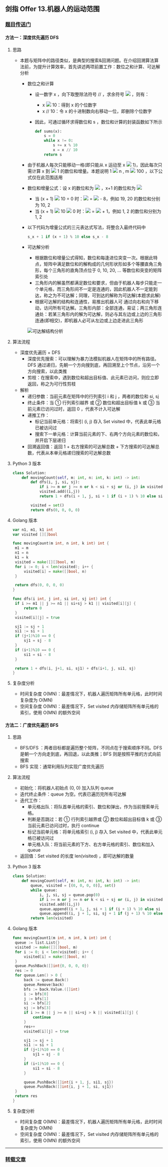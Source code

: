 ## 剑指 Offer 13.机器人的运动范围

### [题目传送门](https://leetcode.cn/problems/ji-qi-ren-de-yun-dong-fan-wei-lcof/)

#### 方法一：深度优先遍历 DFS

1. 思路

    - 本题与矩阵中的路径类似，是典型的搜索&回溯问题。在介绍回溯算法算法前，为提升计算效率，首先讲述两项前置工作：数位之和计算、可达解分析

        - 数位之和计算

            - 设一数字 x ，向下取整除法符号 // ，求余符号 <img src="http://latex.codecogs.com/svg.latex? \odot"> ，则有：

                - x <img src="http://latex.codecogs.com/svg.latex? \odot"> 10：得到 x 的个位数字
                - x // 10：令 x 的十进制数向右移动一位，即删除个位数字

            - 因此，可通过循环求得数位和 s ，数位和计算的封装函数如下所示

              ```python
              def sums(x):
                  s = 0
                  while x != 0:
                      s += x % 10
                      x = x // 10
                  return s
              ```

        - 由于机器人每次只能移动一格(即只能从 x 运动至 x <img src="http://latex.codecogs.com/svg.latex? \pm"> 1)，因此每次只需计算 x 到 <img src="http://latex.codecogs.com/svg.latex? \pm"> 1 的数位和增量。本题说明 1 <img src="http://latex.codecogs.com/svg.latex? \leq"> n , m <img src="http://latex.codecogs.com/svg.latex? \leq"> 100 ，以下公式仅在此范围适用

        - 数位和增量公式：设 x 的数位和为 <img src="http://latex.codecogs.com/svg.latex? s_x"> ，x+1 的数位和为 <img src="http://latex.codecogs.com/svg.latex? s_{x+1}">

            - 当 (x + 1) <img src="http://latex.codecogs.com/svg.latex? \odot"> 10 = 0 时：<img src="http://latex.codecogs.com/svg.latex? s_{x+1}"> = <img src="http://latex.codecogs.com/svg.latex? s_x"> - 8，例如 19, 20 的数位和分别为 10, 2
            - 当 (x + 1) <img src="http://latex.codecogs.com/svg.latex? \odot"> 10 <img src="http://latex.codecogs.com/svg.latex? \neq"> 0 时：<img src="http://latex.codecogs.com/svg.latex? s_{x+1}"> = <img src="http://latex.codecogs.com/svg.latex? s_x"> + 1，例如 1, 2 的数位和分别为 1, 2

        - 以下代码为增量公式的三元表达式写法，将整合入最终代码中

          ```python
          s_x + 1 if (x + 1) % 10 else s_x - 8
          ```

        - 可达解分析

            - 根据数位和增量公式得知，数位和每逢进位突变一次。根据此特点，矩阵中满足数位和的解构成的几何形状形如多个等腰直角三角形，每个三角形的直角顶点位于 0, 10, 20, ... 等数位和突变的矩阵索引处
            - 三角形内的解虽然都满足数位和要求，但由于机器人每步只能走一个单元格，而三角形间不一定是连通的，因此机器人不一定能到达，称之为不可达解；同理，可到达的解称为可达解(本题求此解)
            - 根据可达解的结构和连通性，易推出机器人可 通过向右和向下移动，访问所有可达解。三角形内部：全部连通，易证；两三角形连通处：若某三角形内的解为可达解，则必与其左边或上边的三角形连通(即相交)，即机器人必可从左边或上边走进此三角形

          ![可达解结构分析](https://github.com/StudentCWZ/Notes/blob/main/Pictures/%E5%89%91%E6%8C%87%20Offer%20I/%E5%89%91%E6%8C%87%20Offer%2013.%E6%9C%BA%E5%99%A8%E4%BA%BA%E7%9A%84%E8%BF%90%E5%8A%A8%E8%8C%83%E5%9B%B4/%E5%8F%AF%E8%BE%BE%E8%A7%A3%E7%BB%93%E6%9E%84%E5%88%86%E6%9E%90.png)

2. 算法流程

    - 深度优先遍历 + DFS
        - 深度优先搜索：可以理解为暴力法模拟机器人在矩阵中的所有路径。DFS 通过递归，先朝一个方向搜到底，再回溯至上个节点，沿另一个方向搜索，以此类推
        - 剪枝：在搜索中，遇到数位和超出目标值、此元素已访问，则应立即返回，称之为可行性剪枝
    - 解析
        - 递归参数：当前元素在矩阵中的行列索引 i 和 j ，两者的数位和 si, sj
        - 终止条件：当 ① 行列索引越界 或 ② 数位和超出目标值 k 或 ③ 当前元素已访问过时，返回 0 ，代表不计入可达解
        - 递推工作：
            - 标记当前单元格：将索引 (i, j) 存入 Set visited 中，代表此单元格已被访问过
            - 搜索下一单元格：计算当前元素的下、右两个方向元素的数位和，并开启下层递归
        - 回溯返回值：返回 1 + 右方搜索的可达解总数 + 下方搜索的可达解总数，代表从本单元格递归搜索的可达解总数

3. Python 3 版本

   ```python
   class Solution:
       def movingCount(self, m: int, n: int, k: int) -> int:
           def dfs(i, j, si, sj):
               if i >= m or j >= n or k < si + sj or (i, j) in visited: return 0
               visited.add((i,j))
               return 1 + dfs(i + 1, j, si + 1 if (i + 1) % 10 else si - 8, sj) + dfs(i, j + 1, si, sj + 1 if (j + 1) % 10 else sj - 8)
   
           visited = set()
           return dfs(0, 0, 0, 0)
   ```

4. Golang 版本

   ```go
   var n1, m1, k1 int
   var visited [][]bool
   
   func movingCount(m int, n int, k int) int {
   	m1 = m
   	n1 = n
   	k1 = k
   	visited = make([][]bool, m)
   	for i := 0; i < len(visited); i++ {
   		visited[i] = make([]bool, n)
   	}
   
   	return dfs(0, 0, 0, 0)
   }
   
   func dfs(i int, j int, si int, sj int) int {
   	if i >= m1 || j >= n1 || si+sj > k1 || visited[i][j] {
   		return 0
   	}
   	visited[i][j] = true
   
   	sj1 := sj + 1
   	si1 := si + 1
   	if (j+1)%10 == 0 {
   		sj1 = sj - 8
   	}
   	if (i+1)%10 == 0 {
   		si1 = si - 8
   	}
   
   	return 1 + dfs(i, j+1, si, sj1) + dfs(i+1, j, si1, sj)
   }
   ```

5. 复杂度分析

    - 时间复杂度 O(MN)：最差情况下，机器人遍历矩阵所有单元格，此时时间复杂度为 O(MN)
    - 空间复杂度 O(MN)：最差情况下，Set visited 内存储矩阵所有单元格的索引，使用 O(MN) 的额外空间

#### 方法二：广度优先遍历 BFS

1. 思路

    - BFS/DFS ：两者目标都是遍历整个矩阵，不同点在于搜索顺序不同。DFS 是朝一个方向走到底，再回退，以此类推；BFS 则是按照平推的方式向前搜索
    - BFS 实现：通常利用队列实现广度优先遍历

2. 算法流程

    - 初始化：将机器人初始点 (0, 0) 加入队列 queue
    - 迭代终止条件：queue 为空。代表已遍历完所有可达解
    - 迭代工作：
        - 单元格出队：将队首单元格的索引、数位和弹出，作为当前搜索单元格。
        - 判断是否跳过：若 ① 行列索引越界或 ② 数位和超出目标值 k 或 ③ 当前元素已访问过时，执行 continue
        - 标记当前单元格：将单元格索引 (i, j) 存入 Set visited 中，代表此单元格已被访问过
        - 单元格入队：将当前元素的下方、右方单元格的索引、数位和加入 queue
    - 返回值：Set visited 的长度 len(visited) ，即可达解的数量

3. Python 3 版本

   ```python
   class Solution:
       def movingCount(self, m: int, n: int, k: int) -> int:
           queue, visited = [(0, 0, 0, 0)], set()
           while queue:
               i, j, si, sj = queue.pop(0)
               if i >= m or j >= n or k < si + sj or (i, j) in visited: continue
               visited.add((i,j))
               queue.append((i + 1, j, si + 1 if (i + 1) % 10 else si - 8, sj))
               queue.append((i, j + 1, si, sj + 1 if (j + 1) % 10 else sj - 8))
           return len(visited)
   ```

4. Golang 版本

   ```go
   func movingCount1(m int, n int, k int) int {
   	queue := list.List{}
   	visited := make([][]bool, m)
   	for i := 0; i < len(visited); i++ {
   		visited[i] = make([]bool, n)
   	}
   	queue.PushBack([]int{0, 0, 0, 0})
   	res := 0
   	for queue.Len() > 0 {
   		back := queue.Back()
   		queue.Remove(back)
   		bfs := back.Value.([]int)
   		i := bfs[0]
   		j := bfs[1]
   		si := bfs[2]
   		sj := bfs[3]
   		if i >= m || j >= n || si+sj > k || visited[i][j] {
   			continue
   		}
   		res++
   		visited[i][j] = true
   
   		sj1 := sj + 1
   		si1 := si + 1
   		if (j+1)%10 == 0 {
   			sj1 = sj - 8
   		}
   		if (i+1)%10 == 0 {
   			si1 = si - 8
   		}
   
   		queue.PushBack([]int{i + 1, j, si1, sj})
   		queue.PushBack([]int{i, j + 1, si, sj1})
   	}
   	return res
   }
   ```

5. 复杂度分析

    - 时间复杂度 O(MN)：最差情况下，机器人遍历矩阵所有单元格，此时时间复杂度为 O(MN)
    - 空间复杂度 O(MN)：最差情况下，Set visited 内存储矩阵所有单元格的索引，使用 O(MN) 的额外空间



------

### [转载文章](https://leetcode.cn/problems/ji-qi-ren-de-yun-dong-fan-wei-lcof/solution/mian-shi-ti-13-ji-qi-ren-de-yun-dong-fan-wei-dfs-b/)



